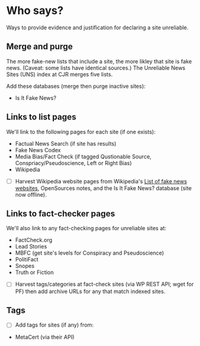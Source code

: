 # Who says? 
Ways to provide evidence and justification for declaring a site unreliable.

## Merge and purge

The more fake-new lists that include a site, the more likley that site is fake news. (Caveat: some lists have identical sources.) The Unreliable News Sites (UNS) index at CJR merges five lists.

Add these databases (merge then purge inactive sites):
* Is It Fake News?


## Links to list pages
We'll link to the following pages for each site (if one exists):
* Factual News Search (if site has results)
* Fake News Codex 
* Media Bias/Fact Check (if tagged Qustionable Source, Conspriacy/Pseudoscience, Left or Right Bias)
* Wikipedia

- [ ] Harvest Wikipedia website pages from Wikipedia's <a href="">List of fake news websites</a>, OpenSources notes, and the Is It Fake News? database (site now offline).

## Links to fact-checker pages
We'll also link to any fact-checking pages for unreliable sites at:
* FactCheck.org
* Lead Stories
* MBFC (get site's levels for Conspiracy and Pseudoscience)
* PolitiFact
* Snopes
* Truth or Fiction

- [ ] Harvest tags/categories at fact-check sites (via WP REST API; wget for PF) then add archive URLs for any that match indexed sites.



## Tags
- [ ] Add tags for sites (if any) from:
* MetaCert (via their API)





